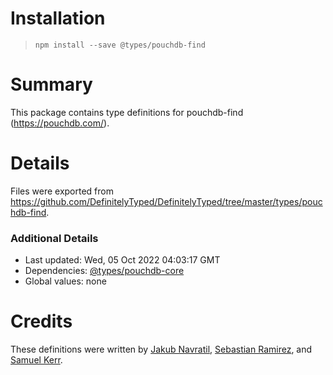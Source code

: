 # Installation
> `npm install --save @types/pouchdb-find`

# Summary
This package contains type definitions for pouchdb-find (https://pouchdb.com/).

# Details
Files were exported from https://github.com/DefinitelyTyped/DefinitelyTyped/tree/master/types/pouchdb-find.

### Additional Details
 * Last updated: Wed, 05 Oct 2022 04:03:17 GMT
 * Dependencies: [@types/pouchdb-core](https://npmjs.com/package/@types/pouchdb-core)
 * Global values: none

# Credits
These definitions were written by [Jakub Navratil](https://github.com/trubit), [Sebastian Ramirez](https://github.com/tiangolo), and [Samuel Kerr](https://github.com/kuzmatech).
